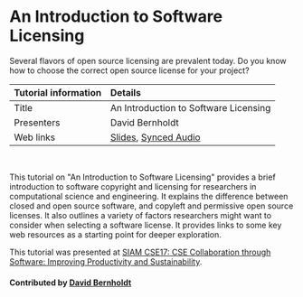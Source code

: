 # An Introduction to Software Licensing

Several flavors of open source licensing are prevalent today. Do you know how to choose the correct open source license for your project?

<!---
### Tutorial: An Introduction to Software Licensing

<a href="https://doi.org/10.6084/m9.figshare.4696285" class="link-row">Slides</a>
<a href="https://www.pathlms.com/siam/courses/4150/sections/5826/video_presentations/42639" class="link-row">Synced Audio</a>
--->


**Tutorial information** | **Details** 
:--- | :--- 
Title  | An Introduction to Software Licensing
Presenters | David Bernholdt
Web links|[Slides](https://doi.org/10.6084/m9.figshare.4696285), [Synced Audio](https://www.pathlms.com/siam/courses/4150/sections/5826/video_presentations/42639)                   

<br>

This tutorial on "An Introduction to Software Licensing" provides a brief introduction to software copyright and licensing for researchers in computational science and engineering.  It explains the difference between closed and open source software, and copyleft and permissive open source licenses.  It also outlines a variety of factors researchers might want to consider when selecting a software license.  It provides links to some key web resources as a starting point for deeper exploration.

This tutorial was presented at [SIAM CSE17: CSE Collaboration through Software: Improving Productivity and Sustainability](http://meetings.siam.org/sess/dsp_programsess.cfm?SESSIONCODE=61488).

#### Contributed by [David Bernholdt](http://github.com/bernhold "David Bernholdt")

<!---
Publish: yes
Categories: collaboration
Topics: licensing
Tags: training, video
Level: 2
Prerequisites: defaults
Aggregate: none
--->
